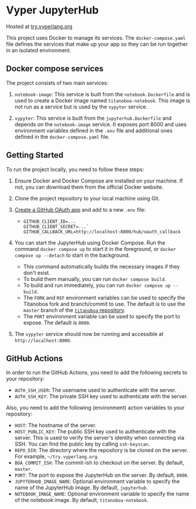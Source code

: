 # Vyper JupyterHub
Hosted at [try.vyperlang.org](https://try.vyperlang.org)

This project uses Docker to manage its services. The `docker-compose.yaml` file defines the services that make up your app so they can be run together in an isolated environment.

## Docker compose services

The project consists of two main services:

1. `notebook-image`: This service is built from the `notebook.Dockerfile` and is used to create a Docker image named `titanoboa-notebook`.
This image is not run as a service but is used by the `vypyter` service.

2. `vypyter`: This service is built from the `jupyterhub.Dockerfile` and depends on the `notebook-image` service.
It exposes port 8000 and uses environment variables defined in the `.env` file and additional ones defined in the `docker-compose.yaml` file.

## Getting Started

To run the project locally, you need to follow these steps:

1. Ensure Docker and Docker Compose are installed on your machine. If not, you can download them from the official Docker website.

2. Clone the project repository to your local machine using Git.

3. [Create a GitHub OAuth app](https://docs.github.com/en/apps/oauth-apps/building-oauth-apps/creating-an-oauth-app) and add to a new `.env` file:
   - ```
     GITHUB_CLIENT_ID=...
     GITHUB_CLIENT_SECRET=...`
     GITHUB_CALLBACK_URL=http://localhost:8000/hub/oauth_callback
     ```

4. You can start the JupyterHub using Docker Compose.
Run the command `docker compose up` to start it in the foreground, or `docker compose up --detach` to start in the background.

   - This command automatically builds the necessary images if they don't exist.
   - To build them manually, you can run `docker compose build`.
   - To build and run immediately, you can run `docker compose up --build`.
   - The `FORK` and `REF` environment variables can be used to specify the Titanoboa fork and branch/commit to use.
    The default is to use the `master` branch of the [`titanoboa` repository](https://github.com/vyperlang/titanoboa/tree/master).
   - The `PORT` environment variable can be used to specify the port to expose.
    The default is `8000`.

5. The `vypyter` service should now be running and accessible at `http://localhost:8000`.

## GitHub Actions
In order to run the GitHub Actions, you need to add the following secrets to your repository:
- `AUTH_SSH_USER`: The username used to authenticate with the server.
- `AUTH_SSH_KEY`: The private SSH key used to authenticate with the server.

Also, you need to add the following (environment) action variables to your repository:
- `HOST`: The hostname of the server.
- `HOST_PUBLIC_KEY`: The public SSH key used to authenticate with the server.
  This is used to verify the server's identity when connecting via SSH.
  You can find the public key by calling `ssh-keyscan`.
- `REPO_DIR`: The directory where the repository is be cloned on the server.
    For example, `~/try.vyperlang.org`.
- `BOA_COMMIT_ISH`: The commit-ish to checkout on the server.
    By default, `master`.
- `PORT`: The port to expose the JupyterHub on the server.
    By default, `8000`.
- `JUPYTERHUB_IMAGE_NAME`: Optional environment variable to specify the name of the JupyterHub image.
    By default, `jupyterhub`. 
- `NOTEBOOK_IMAGE_NAME`: Optional environment variable to specify the name of the notebook image.
    By default, `titanoboa-notebook`.
